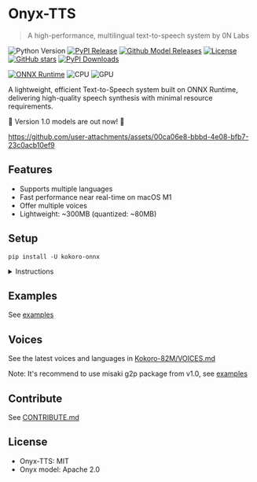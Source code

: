 # Onyx-TTS

> A high-performance, multilingual text-to-speech system by 0N Labs

![Python Version](https://img.shields.io/badge/python-3.10%20%7C%203.11%20%7C%203.12%20%7C%203.13-blue)
[![PyPI Release](https://img.shields.io/pypi/v/kokoro-onnx.svg)](https://pypi.org/project/kokoro-onnx/)
[![Github Model Releases](https://img.shields.io/github/v/release/thewh1teagle/kokoro-onnx)](https://github.com/thewh1teagle/kokoro-onnx/releases)
[![License](https://img.shields.io/github/license/thewh1teagle/kokoro-onnx)](https://github.com/thewh1teagle/kokoro-onnx/blob/main/LICENSE)
[![GitHub stars](https://img.shields.io/github/stars/thewh1teagle/kokoro-onnx?style=social)](https://github.com/thewh1teagle/kokoro-onnx/stargazers)
[![PyPI Downloads](https://img.shields.io/pypi/dm/kokoro-onnx?style=plastic)](https://pypi.org/project/kokoro-onnx/)

[![ONNX Runtime](https://img.shields.io/badge/ONNX%20Runtime-%E2%89%A51.20.1-blue)](https://github.com/microsoft/onnxruntime)
![CPU](https://img.shields.io/badge/CPU-supported-brightgreen)
![GPU](https://img.shields.io/badge/GPU-supported-brightgreen)

A lightweight, efficient Text-to-Speech system built on ONNX Runtime, delivering high-quality speech synthesis with minimal resource requirements.

🚀 Version 1.0 models are out now! 🎉

<https://github.com/user-attachments/assets/00ca06e8-bbbd-4e08-bfb7-23c0acb10ef9>

## Features

- Supports multiple languages
- Fast performance near real-time on macOS M1
- Offer multiple voices
- Lightweight: ~300MB (quantized: ~80MB)

## Setup

```console
pip install -U kokoro-onnx
```

<details>

<summary>Instructions</summary>

1. Install [uv](https://docs.astral.sh/uv/getting-started/installation) for isolated Python (Recommend).

Basically open the terminal (PowerShell / Bash) and run the command listed in their website.

_Note: you don't have to use `uv`. but it just make things much simpler. You can use regular Python as well._

2. Create new project folder (you name it)
3. Run in the project folder

```console
uv init -p 3.12
uv add kokoro-onnx soundfile
```

4. Paste the contents of [`examples/save.py`](https://github.com/thewh1teagle/kokoro-onnx/blob/main/examples/save.py) in `hello.py`
5. Download the files [`kokoro-v1.0.onnx`](https://github.com/thewh1teagle/kokoro-onnx/releases/download/model-files-v1.0/kokoro-v1.0.onnx), and [`voices-v1.0.bin`](https://github.com/thewh1teagle/kokoro-onnx/releases/download/model-files-v1.0/voices-v1.0.bin) and place them in the same directory.
6. Run

```console
uv run hello.py
```

You can edit the text in `hello.py`

That's it! `audio.wav` should be created.

</details>

## Examples

See [examples](examples)

## Voices

See the latest voices and languages in [Kokoro-82M/VOICES.md](https://huggingface.co/hexgrad/Kokoro-82M/blob/main/VOICES.md)

Note: It's recommend to use misaki g2p package from v1.0, see [examples](examples)

## Contribute

See [CONTRIBUTE.md](CONTRIBUTE.md)

## License

- Onyx-TTS: MIT
- Onyx model: Apache 2.0

